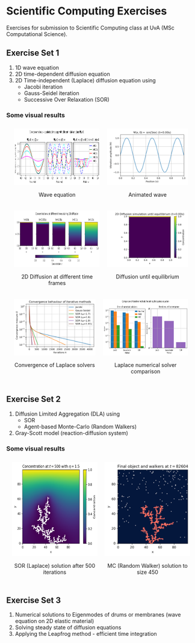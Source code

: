 # Scientific Computing Exercises

Exercises for submission to Scientific Computing class at UvA (MSc Computational Science). 

## Exercise Set 1

1. 1D wave equation
2. 2D time-dependent diffusion equation
3. 2D Time-independent (Laplace) diffusion equation using
    - Jacobi iteration
    - Gauss-Seidel iteration
    - Successive Over Relaxation (SOR)

### Some visual results

<div style="display: flex; justify-content: center;">
  <div style="padding: 10px; max-width: 45%;">
    <img src="media/ex1/wave_equation.png" alt="Wave equation" style="height: 150px; width: 100%;"/>
    <p align="center">Wave equation</p>
  </div>
  <div style="padding: 10px; max-width: 45%;">
    <img src="media/ex1/animated_wave_1.gif" alt="Animated wave" style="height: 150px; width: 100%;"/>
    <p align="center">Animated wave</p>
  </div>
</div>

<div style="display: flex; justify-content: center;">
  <div style="padding: 10px; max-width: 45%;">
    <img src="media/ex1/diffusion_at_different_times.png" alt="Diffusion through time" style="height: 150px; width: 100%;"/>
    <p align="center">2D Diffusion at different time frames</p>
  </div>
  <div style="padding: 10px; max-width: 45%;">
    <img src="media/ex1/2d_diffusion_until_equillibrium.gif" alt="Animated diffusion" style="height: 150px; width: 100%;"/>
    <p align="center">Diffusion until equilibrium</p>
  </div>
</div>

<div style="display: flex; justify-content: center;">
  <div style="padding: 10px; max-width: 45%;">
    <img src="media/ex1/convergence_measure.png" alt="Diffusion through time" style="height: 150px; width: 100%;"/>
    <p align="center">Convergence of Laplace solvers</p>
  </div>
  <div style="padding: 10px; max-width: 45%;">
    <img src="media/ex1/laplace_comparison.png" alt="Laplace solvers analysis" style="height: 150px; width: 100%;"/>
    <p align="center">Laplace numerical solver comparison</p>
  </div>
</div>


## Exercise Set 2
1. Diffusion Limited Aggregation (DLA) using
    - SOR
    - Agent-based Monte-Carlo (Random Walkers)
2. Gray-Scott model (reaction-diffusion system)

### Some visual results

<div style="display: flex; justify-content: center;">
  <div style="padding: 10px; max-width: 45%;">
    <img src="media/ex2/final_concentration_dla_iters_500_iters_eta_1.5.png" alt="DLA simulation" style="height: 250px; width: 100%;"/>
    <p align="center">SOR (Laplace) solution after 500 iterations</p>
  </div>
  <div style="padding: 10px; max-width: 45%;">
    <img src="media/ex2/final_object_and_walkers_at_t=82604_p=0.5_terminate_at_450.png" alt="Animated wave" style="height: 250px; width: 100%;"/>
    <p align="center">MC (Random Walker) solution to size 450</p>
  </div>
</div>

## Exercise Set 3
1. Numerical solutions to Eigenmodes of drums or membranes (wave equation on 2D elastic material)
2. Solving steady state of diffusion equations
3. Applying the Leapfrog method - efficient time integration